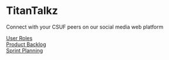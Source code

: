 # TitanTalkz
<p>Connect with your CSUF peers on our social media web platform<br></p>
<a href="https://docs.google.com/document/d/1QVwi1EmO8Q-Jdaiecj7getkEzizR3mtNwy2ojyrU6Vw/edit?usp=sharing"> User Roles </a> <br>
<a href="https://docs.google.com/spreadsheets/d/1YGsRNn6GbfR4w_zpE7lDsA35DG5Hzm8c5v1i1ieXOow/edit?usp=sharing"> Product Backlog </a> <br>
<a href="https://docs.google.com/spreadsheets/d/1iEaScSIgabrYo1HAUu5wV1_ODnpX-hvLcQu00xVjFKw/edit?usp=sharing"> Sprint Planning </a> <br>
